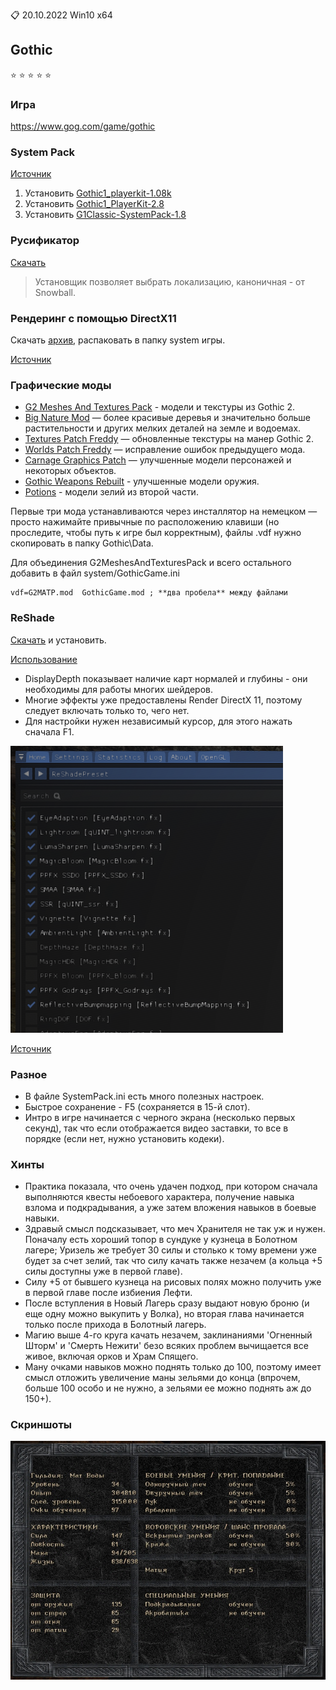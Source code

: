 :clipboard: 20.10.2022 Win10 x64

## Gothic

:star: :star: :star: :star: :star:

### Игра

https://www.gog.com/game/gothic

### System Pack

[Источник](https://rpgrussia.com/resources/systempack.643/)

1. Установить [Gothic1_playerkit-1.08k](https://github.com/Unicornum/Db.Games/releases/download/Gothic/1.Gothic1_playerkit-1.08k.exe)
2. Установить [Gothic1_PlayerKit-2.8](https://github.com/Unicornum/Db.Games/releases/download/Gothic/2.Gothic1_PlayerKit-2.8.exe)
3. Установить [G1Classic-SystemPack-1.8](https://github.com/Unicornum/Db.Games/releases/download/Gothic/3.G1Classic-SystemPack-1.8.exe)

### Русификатор

[Скачать](https://github.com/Unicornum/Db.Games/releases/download/Gothic/G1LangPack.Cyrillic.-0.2.exe)

> Установщик позволяет выбрать локализацию, каноничная - от Snowball.

### Рендеринг с помощью DirectX11

Скачать [архив](https://github.com/Unicornum/Db.Games/releases/download/Gothic/GD3D11-17.8-dev8.zip), распаковать в папку system игры.

[Источник](https://github.com/Kirides/GD3D11/releases)

### Графические моды

- [G2 Meshes And Textures Pack](https://github.com/Unicornum/Db.Games/releases/download/Gothic/1.G2-Meshes-And-Textures-Pack-v0.2b-Setup.exe) - модели и текстуры из Gothic 2.
- [Big Nature Mod](https://github.com/Unicornum/Db.Games/releases/download/Gothic/2.Big-nature-mod.exe) — более красивые деревья и значительно больше растительности и других мелких деталей на земле и водоемах.
- [Textures Patch Freddy](https://github.com/Unicornum/Db.Games/releases/download/Gothic/3.Textures_Patch_Freddy-0.8.exe) — обновленные текстуры на манер Gothic 2.
- [Worlds Patch Freddy](https://github.com/Unicornum/Db.Games/releases/download/Gothic/4.worlds_patch_freddy-1.01.exe) — исправление ошибок предыдущего мода.
- [Carnage Graphics Patch](https://github.com/Unicornum/Db.Games/releases/download/Gothic/5.Carnage_Graphics_patch.VDF) — улучшенные модели персонажей и некоторых объектов.
- [Gothic Weapons Rebuilt](https://github.com/Unicornum/Db.Games/releases/download/Gothic/6.Gothic_Weapons_Rebuilt.VDF) - улучшенные модели оружия.
- [Potions](https://github.com/Unicornum/Db.Games/releases/download/Gothic/7.Potions.vdf) - модели зелий из второй части.

Первые три мода устанавливаются через инсталлятор на немецком — просто нажимайте привычные по расположению клавиши (но проследите, чтобы путь к игре был корректным), файлы .vdf нужно скопировать в папку Gothic\Data.

Для объединения G2MeshesAndTexturesPack и всего остального добавить в файл system/GothicGame.ini

```
vdf=G2MATP.mod  GothicGame.mod ; **два пробела** между файлами
```

### ReShade

[Скачать](https://github.com/Unicornum/Db.Games/releases/download/common/ReShade_Setup_4.9.1.exe) и установить.

[Использование](https://github.com/Unicornum/Db.Games/releases/download/common/ReShade.pdf)

- DisplayDepth показывает наличие карт нормалей и глубины - они необходимы для работы многих шейдеров.
- Многие эффекты уже предоставлены Render DirectX 11, поэтому следует включать только то, чего нет.
- Для настройки нужен независимый курсор, для этого нажать сначала F1.

![ReShade](ReShade.png)

[Источник](https://reshade.me/)

### Разное

- В файле SystemPack.ini есть много полезных настроек.
- Быстрое сохранение - F5 (сохраняется в 15-й слот).
- Интро в игре начинается с черного экрана (несколько первых секунд), так что если отображается видео заставки, то все в порядке (если нет, нужно установить кодеки).

### Хинты

- Практика показала, что очень удачен подход, при котором сначала выполняются квесты небоевого характера, получение навыка взлома и подкрадывания, а уже затем вложения навыков в боевые навыки.
- Здравый смысл подсказывает, что меч Хранителя не так уж и нужен. Поначалу есть хороший топор в сундуке у кузнеца в Болотном лагере; Уризель же требует 30 силы и столько к тому времени уже будет за счет зелий, так что силу качать также незачем (а кольца +5 силы доступны уже в первой главе).
- Силу +5 от бывшего кузнеца на рисовых полях можно получить уже в первой главе после избиения Лефти.
- После вступления в Новый Лагерь сразу выдают новую броню (и еще одну можно выкупить у Волка), но вторая глава начинается только после прихода в Болотный лагерь.
- Магию выше 4-го круга качать незачем, заклинаниями 'Огненный Шторм' и 'Смерть Нежити' безо всяких проблем вычищается все живое, включая орков и Храм Спящего.
- Ману очками навыков можно поднять только до 100, поэтому имеет смысл отложить увеличение маны зельями до конца (впрочем, больше 100 особо и не нужно, а зельями ее можно поднять аж до 150+).

### Скриншоты

![2020.01.26](2020.01.26.jpg)

